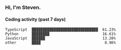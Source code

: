 ### Hi, I'm Steven.

#### Coding activity (past 7 days)
```
TypeScript  ▓▓▓▓▓▓▓▓▓▓▓▓▓▓▓▓▓▓▓▓▓▓▓▓▓▓▓▓▓▓  61.23%
Python      ▓▓▓▓▓▓▓▓                        16.61%
JavaScript  ▓▓▓▓▓▓                          13.20%
other       ▓▓▓▓                             8.96%
```
